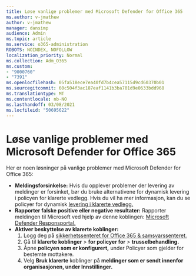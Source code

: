 ```yaml
---
title: Løse vanlige problemer med Microsoft Defender for Office 365
ms.author: v-jmathew
author: v-jmathew
manager: dansimp
audience: Admin
ms.topic: article
ms.service: o365-administration
ROBOTS: NOINDEX, NOFOLLOW
localization_priority: Normal
ms.collection: Adm_O365
ms.custom:
- "9000760"
- "7391"
ms.openlocfilehash: 05fa518ece7ea40fd7b4cea57115d9cd60370b01
ms.sourcegitcommit: 60c504f3ac187eaf1141b3ba701d9e0633bdd968
ms.translationtype: MT
ms.contentlocale: nb-NO
ms.lasthandoff: 03/08/2021
ms.locfileid: "50695622"
---
```

# <a name="fix-common-problems-with-microsoft-defender-for-office-365"></a>Løse vanlige problemer med Microsoft Defender for Office 365

Her er noen løsninger på vanlige problemer med Microsoft Defender for Office 365:

- **Meldingsforsinkelse:** Hvis du opplever problemer der levering av meldinger er forsinket, bør du bruke alternativene for dynamisk levering i policyen for klarerte vedlegg.  Hvis du vil ha mer informasjon, kan du se policyer for dynamisk [levering i klarerte vedlegg.](https://go.microsoft.com/fwlink/?linkid=2094106)
- **Rapporter falske positive eller negative resultater:** Rapporter meldingen til Microsoft ved hjelp av denne koblingen: [Microsoft Defender Responsportal.](https://go.microsoft.com/fwlink/?linkid=2092835)
- **Aktiver beskyttelse av klarerte koblinger:**
    1. Logg deg på [sikkerhetssenteret for Office 365 & samsvarssenteret.](https://go.microsoft.com/fwlink/p/?linkid=2077143)
    2. Gå til **klarerte koblinger**  >  **for policyer for**  >  **trusselbehandling.**
    3. Åpne **policyen som er konfigurert,** under Policyer som gjelder for bestemte mottakere.
    4. Velg **Bruk klarerte** koblinger på **meldinger som er sendt innenfor organisasjonen, under Innstillinger.**

